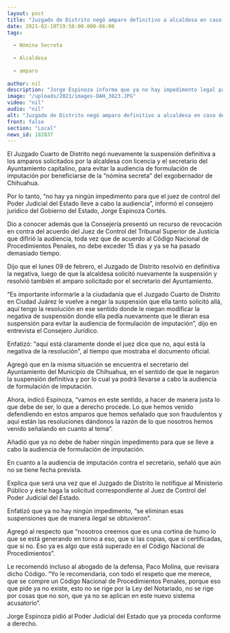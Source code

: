 ```yaml
---
layout: post
title: "Juzgado de Distrito negó amparo definitivo a alcaldesa en caso de nómina secreta -  Consejería"
date: 2021-02-10T19:58:00.000-06:00
tags:
  
  - Nómina Secreta
  
  - Alcaldesa
  
  - amparo
  
author: nil
description: "Jorge Espinoza informa que ya no hay impedimento legal para que se realice audiencia de formulación de imputación; también podrán presentar cargos en contra del secretario del Ayuntamiento"
image: "/uploads/2021/images-DAH_3823.JPG"
video: "nil"
audio: "nil"
alt: "Juzgado de Distrito negó amparo definitivo a alcaldesa en caso de nómina secreta -  Consejería"
front: false
section: "Local"
news_id: 182837
---
```


El Juzgado Cuarto de Distrito negó nuevamente la suspensión definitiva a los amparos solicitados por la alcaldesa con licencia y el secretario del Ayuntamiento capitalino, para evitar la audiencia de formulación de imputación por beneficiarse de la “nómina secreta” del  exgobernador de Chihuahua.

Por lo tanto, “no hay ya ningún impedimento para que el juez de control del Poder Judicial del Estado lleve a cabo la audiencia”, informó el consejero jurídico del Gobierno del Estado, Jorge Espinoza Cortés.

Dio a conocer además que la Consejería presentó un recurso de revocación en contra del acuerdo del Juez de Control del Tribunal Superior de Justicia que difirió la audiencia, toda vez que de acuerdo al Código Nacional de Procedimientos Penales, no debe exceder 15 días y ya se ha pasado demasiado tiempo.

Dijo que el lunes 09 de febrero, el Juzgado de Distrito resolvió en definitiva la negativa, luego de que la alcaldesa solicitó nuevamente la suspensión y resolvió también el amparo solicitado por el secretario del Ayuntamiento.

“Es importante informarle a la ciudadanía que el Juzgado Cuarto de Distrito en Ciudad Juárez le vuelve a negar la suspensión que ella tanto solicitó allá, aquí tengo la resolución en ese sentido donde le niegan modificar la negativa de suspensión donde ella pedía nuevamente que le dieran esa suspensión para evitar la audiencia de formulación de imputación”, dijo en entrevista el Consejero Jurídico.

Enfatizó: “aquí está claramente donde el juez dice que no, aquí está la negativa de la resolución”, al tiempo que mostraba el documento oficial.

Agregó que en la misma situación se encuentra el secretario del Ayuntamiento del Municipio de Chihuahua, en el sentido de que le negaron la suspensión definitiva y por lo cual ya podrá llevarse a cabo la audiencia de formulación de imputación.

Ahora, indicó Espinoza, “vamos en este sentido, a hacer de manera justa lo que debe de ser, lo que a derecho procede. Lo que hemos venido defendiendo en estos amparos que hemos señalado que son fraudulentos y aquí están las resoluciones dándonos la razón de lo que nosotros hemos venido señalando en cuanto al tema”.

Añadió que ya no debe de haber ningún impedimento para que se lleve a cabo la audiencia de formulación de imputación.

En cuanto a la audiencia de imputación contra el secretario, señaló que aún no se tiene fecha prevista.

Explica que será una vez que el Juzgado de Distrito le notifique al Ministerio Público y  éste haga la solicitud correspondiente al Juez de Control del Poder Judicial del Estado.

Enfatizó que ya no hay ningún impedimento, “se eliminan esas suspensiones que de manera ilegal se obtuvieron”.

Agregó al respecto que “nosotros creemos que es una cortina de humo lo que se está generando en torno a eso, que si las copias, que sí certificadas, que si no. Eso ya es algo que está superado en el Código Nacional de Procedimientos”.

Le recomendó incluso al abogado de la defensa, Paco Molina, que revisara dicho Código. “Yo le recomendaría, con todo el respeto que me merece, que se compre un Código Nacional de Procedimientos Penales, porque eso que pide ya no existe, esto no se rige por la Ley del Notariado, no se rige por cosas que no son, que ya no se aplican en este nuevo sistema acusatorio”.

Jorge Espinoza pidió al Poder Judicial del Estado que ya proceda conforme a derecho.